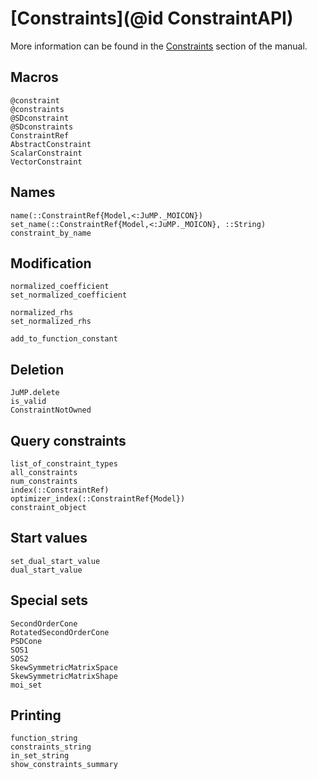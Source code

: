 # [Constraints](@id ConstraintAPI)

More information can be found in the [Constraints](@ref) section of the manual.

## Macros

```@docs
@constraint
@constraints
@SDconstraint
@SDconstraints
ConstraintRef
AbstractConstraint
ScalarConstraint
VectorConstraint
```

## Names

```@docs
name(::ConstraintRef{Model,<:JuMP._MOICON})
set_name(::ConstraintRef{Model,<:JuMP._MOICON}, ::String)
constraint_by_name
```

## Modification

```@docs
normalized_coefficient
set_normalized_coefficient

normalized_rhs
set_normalized_rhs

add_to_function_constant
```

## Deletion

```@docs
JuMP.delete
is_valid
ConstraintNotOwned
```

## Query constraints

```@docs
list_of_constraint_types
all_constraints
num_constraints
index(::ConstraintRef)
optimizer_index(::ConstraintRef{Model})
constraint_object
```

## Start values

```@docs
set_dual_start_value
dual_start_value
```

## Special sets

```@docs
SecondOrderCone
RotatedSecondOrderCone
PSDCone
SOS1
SOS2
SkewSymmetricMatrixSpace
SkewSymmetricMatrixShape
moi_set
```

## Printing

```@docs
function_string
constraints_string
in_set_string
show_constraints_summary
```
